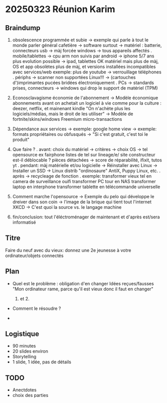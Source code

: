 # 20250323 Réunion Karim

## Braindump

1. obsolescence programmée et subie
  → exemple qui parle à tout le monde
    parler général cafetière
  → software surtout
  → matériel : batterie, connecteurs usb
  → màj forcée windows
  → tous appareils affectés
    . mobile/tablettes → cpu arm non suivis par android
                       → iphone 5/7 ans plus evolution possible
                       → ipad, tablettes OK matériel mais plus de màj, OS et app obsolètes
                         plus de màj, et versions installées incompatibles avec services/web
                         exemple: plus de youtube
                       → verrouillage téléphones
    . périphs → scanner non supportées
               Linux!!!
              → (cartouches d')imprimantes pucées bridées électroniquement
    . PCs → standards prises, connecteurs
          → windows qui drop le support de matériel (TPM)
2. Econosclavagisme économie de l'abonnement
  → Modèle économique abonnements
    avant on achetait un logiciel à vie
    comme pour la culture : deezer, netflix, et mainenant kindle
    "On n'achète plus les logiciels/médias, mais le droit de les utiliser"
  → Modèle de fortnite/skins/windows Freemium micro-transactions
3. Dépendance aux services
  → exemple: google home view
  → exemple: formats propriétaires ou obfusqués
  → "Si c'est gratuit, c'est toi le produit"
4. Que faire ?
  . avant: choix du matériel
    → critères
    → choix OS
    → tel opensource ex fairphone
          listes de tel sur lineage/e/
          site constructeur est-il déblocable ?
          pièces détachées
    → score de réparabilité, ifixit, tutos yt
  . pendant: màj matérielle et/ou logicielle
    → Réinstaller avec Linux
    → Installer un SSD
    → Linux
      distrib "ordinosaure" AntiX, Puppy Linux, etc.
  . après
    → recycleage de fonction
      . exemple: transformer vieux tel en camera de surveillance ouifi
                 transformer PC tour en NAS
                 transformer laptop en interphone
                 transformer tablette en télécommande universelle

5. Comment marche l'opensource
  → Exemple du pelo qui développe le dreiver dans son coin
  → l'image de la brique qui tient tout l'internet XKCD
  → C'est quoi la source vs. le langage machine
6. fin/conclusion: tout l'éléctroménager de maintenant et d'après est/sera informatisé

## Titre

Faire du neuf avec du vieux: donnez une 2e jeunesse à votre ordinateur/objets connectés

## Plan

* Quel est le problème : obligation d'en changer
  Idées reçues/fausses
  "Mon ordinateur rame, parce qu'il est vieux donc il faut en changer"
  1. et 2.

* Comment le résoudre ?

* 

## Logistique

* 90 minutes
* 20 slides environ
* Storytelling
* 1 slide, 1 idée, pas de détails

## TODO

* Anectdotes
* choix des parties
